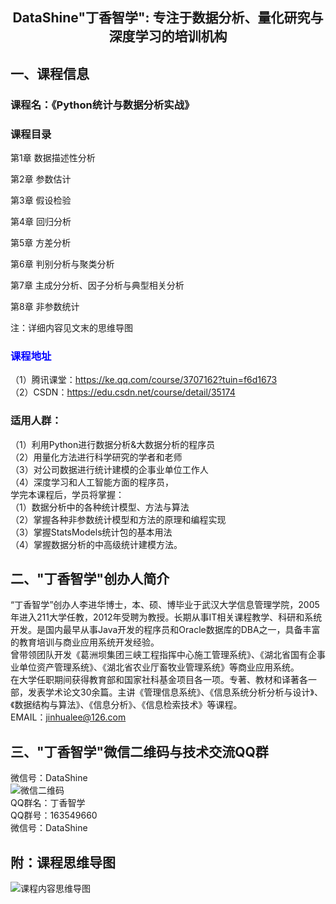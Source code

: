 ## <p align='center'>DataShine"丁香智学": 专注于数据分析、量化研究与深度学习的培训机构<br> </p>
## 一、课程信息<br>
### 课程名：《Python统计与数据分析实战》<br>
### 课程目录

第1章 数据描述性分析

第2章 参数估计

第3章 假设检验

第4章 回归分析

第5章 方差分析

第6章 判别分析与聚类分析

第7章 主成分分析、因子分析与典型相关分析

第8章 非参数统计<br>

注：详细内容见文末的思维导图

### <font color='blue'>课程地址</font><br>
（1）腾讯课堂：https://ke.qq.com/course/3707162?tuin=f6d1673 <br>
（2）CSDN：https://edu.csdn.net/course/detail/35174 <br>


###   适用人群：<br>
（1）利用Python进行数据分析&大数据分析的程序员<br>
（2）用量化方法进行科学研究的学者和老师<br>
（3）对公司数据进行统计建模的企事业单位工作人<br>
（4）深度学习和人工智能方面的程序员，<br>
学完本课程后，学员将掌握：<br>
（1）数据分析中的各种统计模型、方法与算法<br>
（2）掌握各种非参数统计模型和方法的原理和编程实现<br>
（3）掌握StatsModels统计包的基本用法<br>
（4）掌握数据分析的中高级统计建模方法。<br>



## 二、"丁香智学"创办人简介<br>
“丁香智学”创办人李进华博士，本、硕、博毕业于武汉大学信息管理学院，2005年进入211大学任教，2012年受聘为教授。长期从事IT相关课程教学、科研和系统开发。是国内最早从事Java开发的程序员和Oracle数据库的DBA之一，具备丰富的教育培训与商业应用系统开发经验。<br>
曾带领团队开发《葛洲坝集团三峡工程指挥中心施工管理系统》、《湖北省国有企事业单位资产管理系统》、《湖北省农业厅畜牧业管理系统》等商业应用系统。<br>
在大学任职期间获得教育部和国家社科基金项目各一项。专著、教材和译著各一部，发表学术论文30余篇。主讲《管理信息系统》、《信息系统分析分析与设计》、《数据结构与算法》、《信息分析》、《信息检索技术》等课程。<br>
EMAIL：jinhualee@126.com <br>
## 三、"丁香智学"微信二维码与技术交流QQ群<br>
微信号：DataShine <br>
<img src='https://github.com/jinhualee/datashine/blob/master/Datashine.jpg' alt='微信二维码'/>
<br>
QQ群名：丁香智学 <br>
QQ群号：163549660<br>
微信号：DataShine

## 附：课程思维导图
<img src='https://github.com/jinhualee/datashine/blob/master/content.jpg'  alt='课程内容思维导图'/>
